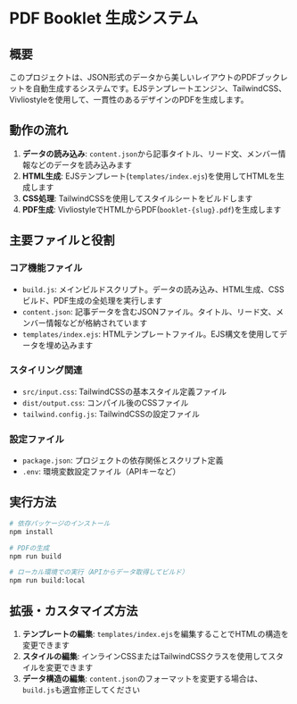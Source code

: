 # PDF Booklet 生成システム

## 概要
このプロジェクトは、JSON形式のデータから美しいレイアウトのPDFブックレットを自動生成するシステムです。EJSテンプレートエンジン、TailwindCSS、Vivliostyleを使用して、一貫性のあるデザインのPDFを生成します。

## 動作の流れ

1. **データの読み込み**: `content.json`から記事タイトル、リード文、メンバー情報などのデータを読み込みます
2. **HTML生成**: EJSテンプレート(`templates/index.ejs`)を使用してHTMLを生成します
3. **CSS処理**: TailwindCSSを使用してスタイルシートをビルドします
4. **PDF生成**: VivliostyleでHTMLからPDF(`booklet-{slug}.pdf`)を生成します

## 主要ファイルと役割

### コア機能ファイル
- `build.js`: メインビルドスクリプト。データの読み込み、HTML生成、CSSビルド、PDF生成の全処理を実行します
- `content.json`: 記事データを含むJSONファイル。タイトル、リード文、メンバー情報などが格納されています
- `templates/index.ejs`: HTMLテンプレートファイル。EJS構文を使用してデータを埋め込みます

### スタイリング関連
- `src/input.css`: TailwindCSSの基本スタイル定義ファイル
- `dist/output.css`: コンパイル後のCSSファイル
- `tailwind.config.js`: TailwindCSSの設定ファイル

### 設定ファイル
- `package.json`: プロジェクトの依存関係とスクリプト定義
- `.env`: 環境変数設定ファイル（APIキーなど）

## 実行方法

```bash
# 依存パッケージのインストール
npm install

# PDFの生成
npm run build

# ローカル環境での実行（APIからデータ取得してビルド）
npm run build:local
```

## 拡張・カスタマイズ方法

1. **テンプレートの編集**: `templates/index.ejs`を編集することでHTMLの構造を変更できます
2. **スタイルの編集**: インラインCSSまたはTailwindCSSクラスを使用してスタイルを変更できます
3. **データ構造の編集**: `content.json`のフォーマットを変更する場合は、`build.js`も適宜修正してください